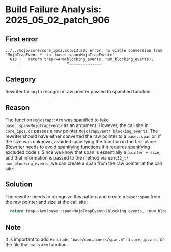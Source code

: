 # Build Failure Analysis: 2025_05_02_patch_906

## First error

```
../../mojo/core/core_ipcz.cc:613:20: error: no viable conversion from 'MojoTrapEvent *' to 'base::span<MojoTrapEvent>'
  613 |   return trap->Arm(blocking_events, num_blocking_events);
      |                    ^~~~~~~~~~~~~~~
```

## Category
Rewriter failing to recognize raw pointer passed to spanified function.

## Reason
The function `MojoTrap::Arm` was spanified to take `base::span<MojoTrapEvent>` as an argument. However, the call site in `core_ipcz.cc` passes a raw pointer `MojoTrapEvent* blocking_events`. The rewriter should have either converted the raw pointer to a `base::span` or, if the size was unknown, avoided spanifying the function in the first place (Rewriter needs to avoid spanifying functions if it requires spanifying excluded code.). Since we know that span is essentially a `pointer + size`, and that information is passed to the method via `uint32_t* num_blocking_events`, we can create a span from the raw pointer at the call site.

## Solution
The rewriter needs to recognize this pattern and create a `base::span` from the raw pointer and size at the call site:

```c++
  return trap->Arm(base::span<MojoTrapEvent>(blocking_events, *num_blocking_events), num_blocking_events);
```

## Note
It is important to add `#include "base/containers/span.h"` in `core_ipcz.cc` or the file that calls `Arm` function.